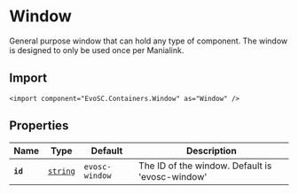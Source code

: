 # Window
General purpose window that can hold any type of component.
The window is designed to only be used once per Manialink.

## Import
```xml:no-line-numbers
<import component="EvoSC.Containers.Window" as="Window" />
```

## Properties
| Name | Type | Default | Description |
|------|------|---------|-------------|
| **`id`** | [`string`](#) | `evosc-window` | The ID of the window. Default is 'evosc-window' || **`x`** | [`double`](#) | `-50` | The X position of the window. || **`y`** | [`double`](#) | `30` | The Y position of the window. || **`width`** | [`double`](#) | `100` | The width of the window's outer bounds. || **`height`** | [`double`](#) | `60` | The height of the window's outer bounds. || **`title`** | [`string`](#) | `New Window` | The text to show in the titlebar. || **`icon`** | [`string`](#) | `⬜` | The icon to show in the titlebar. || **`style`** | [`string`](#) | `default` | The style of the window, can be default or secondary. || **`canClose`** | [`bool`](#) | `true` | Whether to show the close button. || **`canMinimize`** | [`bool`](#) | `false` | Whether to show the minimize button. || **`canMove`** | [`bool`](#) | `true` | Whether the user can drag the window around. || **`padding`** | [`double`](#) | `3` | Padding from the window border to the window contents || **`scrollable`** | [`bool`](#) | `false` | Whether the contents of the window can be scrolled |